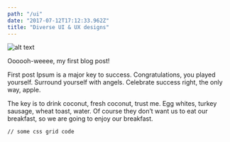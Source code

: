 ```yaml
---
path: "/ui"
date: "2017-07-12T17:12:33.962Z"
title: "Diverse UI & UX designs"
---
```


![alt text][logo]

[logo]: https://i.imgur.com/97aKVZQ.jpg "Logo Title Text 2"



Oooooh-weeee, my first blog post!

First post Ipsum is a major key to success. Congratulations, you played yourself. Surround yourself with angels. Celebrate success right, the only way, apple.

The key is to drink coconut, fresh coconut, trust me. Egg whites, turkey sausage, wheat toast, water. Of course they don’t want us to eat our breakfast, so we are going to enjoy our breakfast.

<pre><code>// some css grid code </code></pre>
